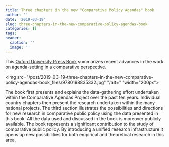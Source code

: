 ```yaml
---
title: Three chapters in the new "Comparative Policy Agendas" book
author: ''
date: '2019-03-19'
slug: three-chapters-in-the-new-comparative-policy-agendas-book
categories: []
tags:
header:
  caption: ''
  image: ''
---
```

This [Oxford University Press Book](https://global.oup.com/academic/product/comparative-policy-agendas-9780198835332?cc=fr&lang=en&) summarizes recent advances in the work on agenda-setting in a comparative perspective. 

<img src="/post/2019-03-19-three-chapters-in-the-new-comparative-policy-agendas-book_files/9780198835332.jpg" "/alt=" "width="200px">  

The book first presents and explains the data-gathering effort undertaken within the Comparative Agendas Project over the past ten years. Individual country chapters then present the research undertaken within the many national projects. The third section illustrates the possibilities and directions for new research in comparative public policy using the data presented in this book. All the data used and discussed in the book is moreover publicly available. The book represents a significant contribution to the study of comparative public policy. By introducing a unified research infrastructure it opens up new possibilities for both empirical and theoretical research in this area.

